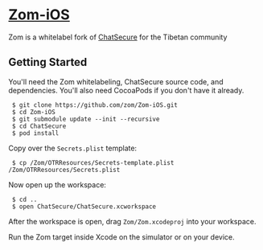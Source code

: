# [Zom-iOS](https://github.com/zom/zom-iOS)

Zom is a whitelabel fork of [ChatSecure](https://github.com/chatsecure/chatsecure-ios) for the Tibetan community

## Getting Started

You'll need the Zom whitelabeling, ChatSecure source code, and dependencies. You'll also need CocoaPods if you don't have it already.

     $ git clone https://github.com/zom/Zom-iOS.git
     $ cd Zom-iOS
     $ git submodule update --init --recursive
     $ cd ChatSecure
     $ pod install
     
Copy over the `Secrets.plist` template:

     $ cp /Zom/OTRResources/Secrets-template.plist /Zom/OTRResources/Secrets.plist
     
Now open up the workspace:

     $ cd ..
     $ open ChatSecure/ChatSecure.xcworkspace
     
After the workspace is open, drag `Zom/Zom.xcodeproj` into your workspace.
     
Run the Zom target inside Xcode on the simulator or on your device.